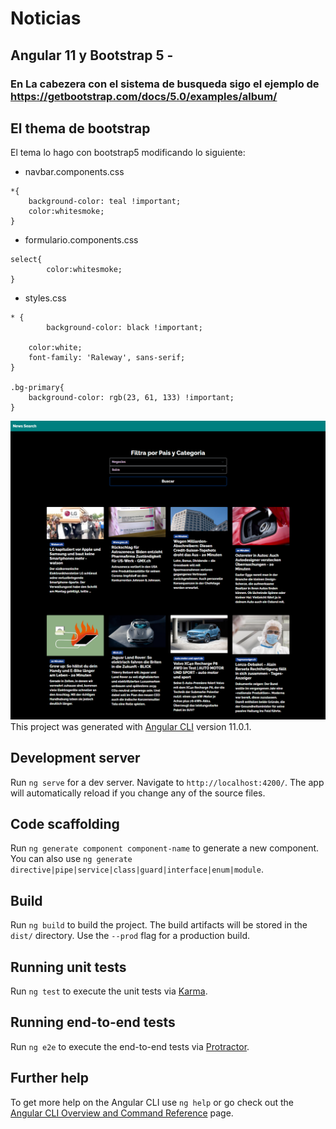 # Noticias
## Angular 11 y Bootstrap 5 - 
### En La cabezera con el sistema de busqueda sigo el ejemplo de  https://getbootstrap.com/docs/5.0/examples/album/ 
## El thema de bootstrap 
 El tema lo hago con bootstrap5 modificando lo siguiente:
* navbar.components.css 
```
*{
    background-color: teal !important;
    color:whitesmoke;
}
```
* formulario.components.css 
```
select{
        color:whitesmoke;
}
```
* styles.css 
```
* {
        background-color: black !important;

    color:white;
    font-family: 'Raleway', sans-serif;
}

.bg-primary{
    background-color: rgb(23, 61, 133) !important;
}
```

 

![images](noticias.png)
This project was generated with [Angular CLI](https://github.com/angular/angular-cli) version 11.0.1.

## Development server

Run `ng serve` for a dev server. Navigate to `http://localhost:4200/`. The app will automatically reload if you change any of the source files.

## Code scaffolding

Run `ng generate component component-name` to generate a new component. You can also use `ng generate directive|pipe|service|class|guard|interface|enum|module`.

## Build

Run `ng build` to build the project. The build artifacts will be stored in the `dist/` directory. Use the `--prod` flag for a production build.

## Running unit tests

Run `ng test` to execute the unit tests via [Karma](https://karma-runner.github.io).

## Running end-to-end tests

Run `ng e2e` to execute the end-to-end tests via [Protractor](http://www.protractortest.org/).

## Further help

To get more help on the Angular CLI use `ng help` or go check out the [Angular CLI Overview and Command Reference](https://angular.io/cli) page.
